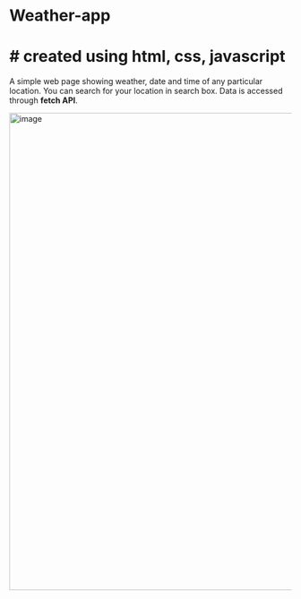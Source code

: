 # Weather-app
# # created using html, css, javascript
A simple web page showing weather, date and time of any particular location. You can search for your location in search box.
Data is accessed through **fetch API**.

<img width="853" alt="image" src="https://github.com/unexplainedfile/Weather-app/assets/90085264/0112007b-0c0c-4f4f-8404-cf1e8a6f9cfa">
